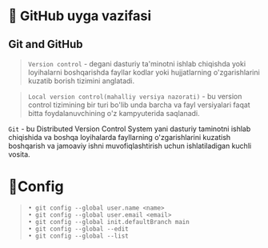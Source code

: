 <span style="font-size: 26px; font-weight: bold;">📌 GitHub uyga vazifasi</span>

## Git and GitHub<br>
> `Version control` - degani dasturiy ta'minotni ishlab chiqishda yoki loyihalarni boshqarishda fayllar kodlar yoki hujjatlarning o'zgarishlarini kuzatib borish tizimini anglatadi.<br>

> `Local version control(mahalliy versiya nazorati)` - bu version control tizimining bir turi bo'lib unda barcha va fayl versiyalari faqat bitta foydalanuvchining o'z kampyuterida saqlanadi.<br>

 `Git` - bu Distributed Version Control System yani dasturiy taminotni ishlab chiqishida va boshqa loyihalarda fayllarning o'zgarishlarini kuzatish boshqarish va jamoaviy ishni muvofiqlashtirish uchun ishlatiladigan kuchli vosita.<br>

# 📌Config <br>
> `• git config --global user.name <name>`<br>
> `• git config --global user.email <email>`<br>
> `• git config --global init.defaultBranch main`<br>
> `• git config --global --edit`<br>
> `• git config --global --list`<br>

